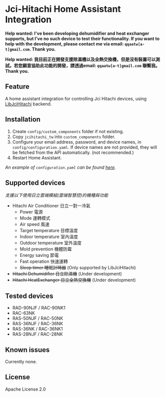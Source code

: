 # Jci-Hitachi Home Assistant Integration

**Help wanted: I've been developing dehumidifier and heat exchanger supports, but I've no such device to test their functionality. If you want to help with the development, please contact me via email: `qqaatw[a-t]gmail.com`. Thank you.**

**Help wanted: 我目前正在開發支援除濕機以及全熱交換機，但是沒有裝置可以測試。若您願意協助此功能的開發，請透過email: `qqaatw[a-t]gmail.com` 聯繫我。Thank you.**

## Feature
A home assistant integration for controlling Jci Hitachi devices, using [LibJciHitachi](https://github.com/qqaatw/LibJciHitachi) backend.

## Installation

1. Create `config/custom_components` folder if not existing.
2. Copy `jcihitachi_tw` into `custom_components` folder.
3. Configure your email address, password, and device names, in `config/configuration.yaml`. If device names are not provided, they will be fetched from the API automatically. (not recommended.)
4. Restart Home Assistant.

*An example of `configuration.yaml` can be found [here](configuration.yaml).*

## Supported devices

*支援以下使用日立雲端模組(雲端智慧控)的機種與功能*

- Hitachi Air Conditioner 日立一對一冷氣
  - Power 電源
  - Mode 運轉模式
  - Air speed 風速
  - Target temperature 目標溫度
  - Indoor temperature 室內溫度
  - Outdoor temperature 室外溫度
  - Mold prevention 機體防霉
  - Energy saving 節電
  - Fast operation 快速運轉
  - ~~Sleep timer 睡眠計時器~~ (Only supported by LibJciHitachi)
- ~~Hitachi Dehumidifier 日立除濕機~~ (Under development)
- ~~Hitachi HeatExchanger 日立全熱交換機~~ (Under development)

## Tested devices

- RAD-90NJF / RAC-90NK1
- RAC-63NK
- RAS-50NJF / RAC-50NK
- RAS-36NJF / RAC-36NK
- RAS-36NK  / RAC-36NK1
- RAS-28NJF / RAC-28NK

## Known issues

  Currently none.

## License

Apache License 2.0